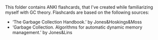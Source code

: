 This folder contains ANKI flashcards, that I've created while familiarizing myself with GC theory. Flashcards are 
based on the following sources:

* ‘The Garbage Collection Handbook.’ by Jones&Hoskings&Moss
* ‘Garbage Collection. Algorithms for automatic dynamic memory management.’ by Jones&Lins

